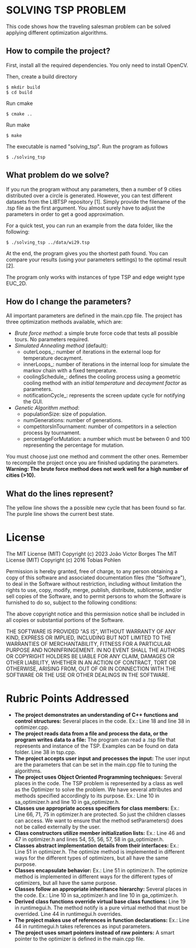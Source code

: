 # SOLVING TSP PROBLEM

This code shows how the traveling salesman problem can be solved applying different optimization algorithms.



## How to compile the project?

First, install all the required dependencies. You only need to install OpenCV.

Then, create a build directory
```
$ mkdir build
$ cd build
```

Run cmake
```
$ cmake ..
```

Run make
```
$ make
```

The executable is named "solving_tsp". Run the 
program as follows
```
$ ./solving_tsp
```
## What problem do we solve?

If you run the program without any parameters, then a number of 9 cities distributed
over a circle is generated. However, you can test different datasets from the LIBTSP repository [1]. 
Simply provide the filename of the .tsp file as the first argument. You 
almost surely have to adjust the parameters in order to get a good approximation.

For a quick test, you can run an example from the data folder, like the following:
```
$ ./solving_tsp ../data/wi29.tsp
```
At the end, the program gives you the shortest path found.
You can compare your results (using your parameters settings) to the optimal result [2]. 

The program only works with instances of type TSP and edge weight type EUC_2D. 

## How do I change the parameters?

All important parameters are defined in the main.cpp file. 
The project has three optimization methods available, which are:
* _Brute force method_: a simple brute force code that tests all possible tours. No parameters required.
* _Simulated Annealing method_ (default):
  * outerLoops_: number of iterations in the external loop for temperature decayment.
  * innerLoops_: number of iterations in the internal loop for simulate the markov chain with a fixed temperature.
  * coolingSchedule_: defines the cooling process using a geometric cooling method with an _initial temperature_ and _decayment factor_ as parameters.
  * notificationCycle_: represents the screen update cycle for notifying the GUI.
* _Genetic Algorithm method_:
  * populationSize: size of population.
  * numGenerations: number of generations.
  * competitorsInTournament: number of competitors in a selection process by tournament.
  * percentageForMutation: a number which must be between 0 and 100 representing the percentage for mutation. 
  
You must choose just one method and comment the other ones. 
Remember to recompile the project once you are finished updating the parameters.
**Warning: The brute force method does not work well for a high number of cities (>10).**

## What do the lines represent?

The yellow line shows the a possible new cycle that has been found so far. The purple
line shows the current best state. 

# License

The MIT License (MIT) Copyright (c) 2023 João Victor Borges
The MIT License (MIT) Copyright (c) 2016 Tobias Pohlen

Permission is hereby granted, free of charge, to any person obtaining a copy of this software and associated documentation files (the "Software"), to deal in the Software without restriction, including without limitation the rights to use, copy, modify, merge, publish, distribute, sublicense, and/or sell copies of the Software, and to permit persons to whom the Software is furnished to do so, subject to the following conditions:

The above copyright notice and this permission notice shall be included in all copies or substantial portions of the Software.

THE SOFTWARE IS PROVIDED "AS IS", WITHOUT WARRANTY OF ANY KIND, EXPRESS OR IMPLIED, INCLUDING BUT NOT LIMITED TO THE WARRANTIES OF MERCHANTABILITY, FITNESS FOR A PARTICULAR PURPOSE AND NONINFRINGEMENT. IN NO EVENT SHALL THE AUTHORS OR COPYRIGHT HOLDERS BE LIABLE FOR ANY CLAIM, DAMAGES OR OTHER LIABILITY, WHETHER IN AN ACTION OF CONTRACT, TORT OR OTHERWISE, ARISING FROM, OUT OF OR IN CONNECTION WITH THE SOFTWARE OR THE USE OR OTHER DEALINGS IN THE SOFTWARE.

# Rubric Points Addressed
* **The project demonstrates an understanding of C++ functions and control structures:** Several places in the code. Ex.: Line 18 and line 38 in optimizer.cpp.
* **The project reads data from a file and process the data, or the program writes data to a file:** The program can read a .tsp file that represents and instance of the TSP. Examples can be found on data folder. Line 38 in tsp.cpp.
* **The project accepts user input and processes the input:** The user input are the parameters that can be set in the main.cpp file to tuning the algorithms.
* **The project uses Object Oriented Programming techniques:** Several places in the code. The TSP problem is represented by a class as well as the Optimizer to solve the problem. We have several attributes and methods specified accordingly to its purpose. Ex.: Line 10 in sa_optimizer.h and line 10 in ga_optimizer.h.
* **Classes use appropriate access specifiers for class members:** Ex.: Line 66, 71, 75 in optimizer.h are protected. So just the children classes can access. We want to ensure that the method setParameters() does not be called externally by the user.
* **Class constructors utilize member initialization lists:** Ex.: Line 46 and 47 in optimizer.h and lines 54, 55, 56, 57, 58 in ga_optimizer.h.
* **Classes abstract implementation details from their interfaces:** Ex.: Line 51 in optimizer.h. The optimize method is implemented in different ways for the different types of optimizers, but all have the same purpose.
* **Classes encapsulate behavior:** Ex.: Line 51 in optimizer.h. The optimize method is implemented in different ways for the different types of optimizers, but all have the same purpose.
* **Classes follow an appropriate inheritance hierarchy:** Several places in the code. Ex.: Line 10 in sa_optimizer.h and line 10 in ga_optimizer.h.
* **Derived class functions override virtual base class functions:** Line 19 in runtimegui.h. The method notify is a pure virtual method that must be overrided. Line 44 in runtimegui.h overrides.
* **The project makes use of references in function declarations:** Ex.: Line 44 in runtimegui.h takes references as input parameters.
* **The project uses smart pointers instead of raw pointers:** A smart pointer to the optimizer is defined in the main.cpp file.
